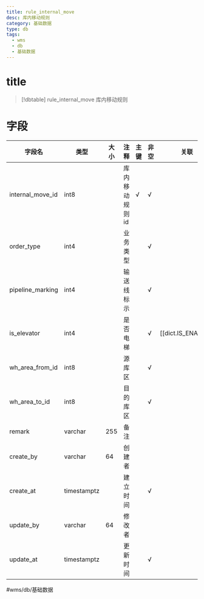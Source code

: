 ```yaml
---
title: rule_internal_move
desc: 库内移动规则
category: 基础数据
type: db
tags:
  - wms
  - db
  - 基础数据
---
```


# title
>[!dbtable] rule_internal_move
> 库内移动规则

# 字段
| 字段名 | 类型 | 大小 | 注释 | 主键 | 非空 | 关联 |
| --- | --- | --- | --- | --- | --- | --- |
| internal_move_id | int8 |  | 库内移动规则id | √ | √ |  |
| order_type | int4 |  | 业务类型 |  | √ |  |
| pipeline_marking | int4 |  | 输送线标示 |  | √ |  |
| is_elevator | int4 |  | 是否电梯 |  | √ | [[dict.IS_ENABLE]] |
| wh_area_from_id | int8 |  | 源库区 |  | √ |  |
| wh_area_to_id | int8 |  | 目的库区 |  | √ |  |
| remark | varchar | 255 | 备注 |  |  |  |
| create_by | varchar | 64 | 创建者 |  |  |  |
| create_at | timestamptz |  | 建立时间 |  | √ |  |
| update_by | varchar | 64 | 修改者 |  |  |  |
| update_at | timestamptz |  | 更新时间 |  | √ |  |
#wms/db/基础数据
